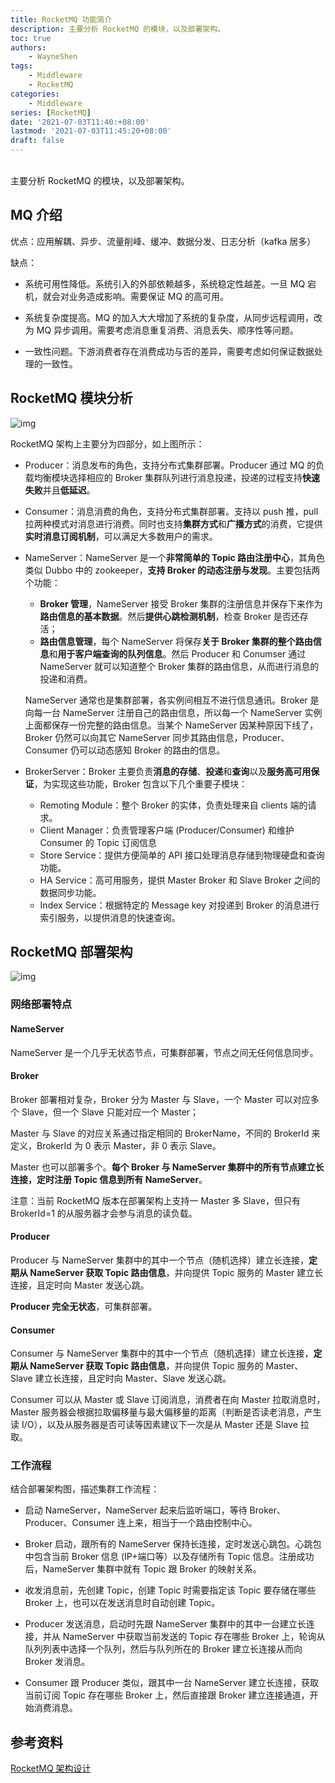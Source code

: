 ```yaml
---
title: RocketMQ 功能简介
description: 主要分析 RocketMQ 的模块，以及部署架构。
toc: true
authors: 
    - WayneShen
tags: 
    - Middleware
    - RocketMQ
categories: 
    - Middleware
series: [RocketMQ]
date: '2021-07-03T11:40:+08:00'
lastmod: '2021-07-03T11:45:20+08:00'
draft: false
---
```


</br>
主要分析 RocketMQ 的模块，以及部署架构。

<!--more-->

## MQ 介绍

优点：应用解耦、异步、流量削峰、缓冲、数据分发、日志分析（kafka 居多）

缺点：

* 系统可用性降低。系统引入的外部依赖越多，系统稳定性越差。一旦 MQ 宕机，就会对业务造成影响。需要保证 MQ 的高可用。

* 系统复杂度提高。MQ 的加入大大增加了系统的复杂度，从同步远程调用，改为 MQ 异步调用。需要考虑消息重复消费、消息丢失、顺序性等问题。

* 一致性问题。下游消费者存在消费成功与否的差异，需要考虑如何保证数据处理的一致性。

## RocketMQ 模块分析

![img](../../../assets/RocketMQ功能简介/rocketmq_architecture_1.png)

RocketMQ 架构上主要分为四部分，如上图所示：

- Producer：消息发布的角色，支持分布式集群部署。Producer 通过 MQ 的负载均衡模块选择相应的 Broker 集群队列进行消息投递，投递的过程支持**快速失败**并且**低延迟**。

- Consumer：消息消费的角色，支持分布式集群部署。支持以 push 推，pull 拉两种模式对消息进行消费。同时也支持**集群方式**和**广播方式**的消费，它提供**实时消息订阅机制**，可以满足大多数用户的需求。

- NameServer：NameServer 是一个**非常简单的 Topic 路由注册中心**，其角色类似 Dubbo 中的 zookeeper，**支持 Broker 的动态注册与发现**。主要包括两个功能：

  - **Broker 管理**，NameServer 接受 Broker 集群的注册信息并保存下来作为**路由信息的基本数据**。然后**提供心跳检测机制**，检查 Broker 是否还存活；
  - **路由信息管理**，每个 NameServer 将保存**关于 Broker 集群的整个路由信息**和**用于客户端查询的队列信息**。然后 Producer 和 Conumser 通过 NameServer 就可以知道整个 Broker 集群的路由信息，从而进行消息的投递和消费。

  NameServer 通常也是集群部署，各实例间相互不进行信息通讯。Broker 是向每一台 NameServer 注册自己的路由信息，所以每一个 NameServer 实例上面都保存一份完整的路由信息。当某个 NameServer 因某种原因下线了，Broker 仍然可以向其它 NameServer 同步其路由信息，Producer、Consumer 仍可以动态感知 Broker 的路由的信息。

- BrokerServer：Broker 主要负责**消息的存储**、**投递**和**查询**以及**服务高可用保证**，为实现这些功能，Broker 包含以下几个重要子模块：

  - Remoting Module：整个 Broker 的实体，负责处理来自 clients 端的请求。
  - Client Manager：负责管理客户端 (Producer/Consumer) 和维护 Consumer 的 Topic 订阅信息
  - Store Service：提供方便简单的 API 接口处理消息存储到物理硬盘和查询功能。
  - HA Service：高可用服务，提供 Master Broker 和 Slave Broker 之间的数据同步功能。
  - Index Service：根据特定的 Message key 对投递到 Broker 的消息进行索引服务，以提供消息的快速查询。

## RocketMQ 部署架构

![img](../../../assets/RocketMQ功能简介/rocketmq_architecture_3.png)

### 网络部署特点

#### NameServer

NameServer 是一个几乎无状态节点，可集群部署，节点之间无任何信息同步。

#### Broker

Broker 部署相对复杂，Broker 分为 Master 与 Slave，一个 Master 可以对应多个 Slave，但一个 Slave 只能对应一个 Master；

Master 与 Slave 的对应关系通过指定相同的 BrokerName，不同的 BrokerId 来定义，BrokerId 为 0 表示 Master，非 0 表示 Slave。

Master 也可以部署多个。**每个 Broker 与 NameServer 集群中的所有节点建立长连接，定时注册 Topic 信息到所有 NameServer**。 

注意：当前 RocketMQ 版本在部署架构上支持一 Master 多 Slave，但只有 BrokerId=1 的从服务器才会参与消息的读负载。

#### Producer

Producer 与 NameServer 集群中的其中一个节点（随机选择）建立长连接，**定期从 NameServer 获取 Topic 路由信息**，并向提供 Topic 服务的 Master 建立长连接，且定时向 Master 发送心跳。

**Producer 完全无状态**，可集群部署。

#### Consumer

Consumer 与 NameServer 集群中的其中一个节点（随机选择）建立长连接，**定期从 NameServer 获取 Topic 路由信息**，并向提供 Topic 服务的 Master、Slave 建立长连接，且定时向 Master、Slave 发送心跳。

Consumer 可以从 Master 或 Slave 订阅消息，消费者在向 Master 拉取消息时，Master 服务器会根据拉取偏移量与最大偏移量的距离（判断是否读老消息，产生读 I/O），以及从服务器是否可读等因素建议下一次是从 Master 还是 Slave 拉取。

### 工作流程

结合部署架构图，描述集群工作流程：

- 启动 NameServer，NameServer 起来后监听端口，等待 Broker、Producer、Consumer 连上来，相当于一个路由控制中心。

- Broker 启动，跟所有的 NameServer 保持长连接，定时发送心跳包。心跳包中包含当前 Broker 信息 (IP+端口等）以及存储所有 Topic 信息。注册成功后，NameServer 集群中就有 Topic 跟 Broker 的映射关系。

- 收发消息前，先创建 Topic，创建 Topic 时需要指定该 Topic 要存储在哪些 Broker 上，也可以在发送消息时自动创建 Topic。

- Producer 发送消息，启动时先跟 NameServer 集群中的其中一台建立长连接，并从 NameServer 中获取当前发送的 Topic 存在哪些 Broker 上，轮询从队列列表中选择一个队列，然后与队列所在的 Broker 建立长连接从而向 Broker 发消息。

- Consumer 跟 Producer 类似，跟其中一台 NameServer 建立长连接，获取当前订阅 Topic 存在哪些 Broker 上，然后直接跟 Broker 建立连接通道，开始消费消息。

## 参考资料

[RocketMQ 架构设计](https://github.com/apache/rocketmq/blob/master/docs/cn/architecture.md) 
